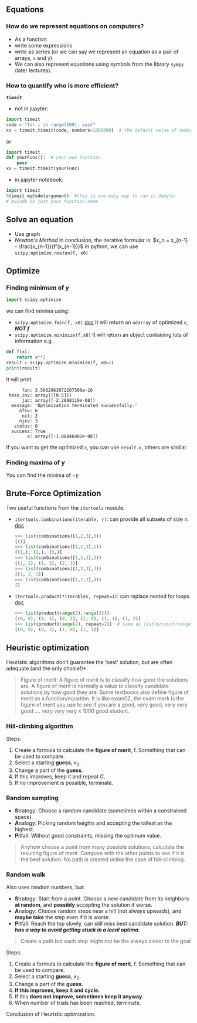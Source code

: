 ## Equations
### How do we represent equations on computers?
- As a function  
- write some expressions  
- write as series (or we can say we represent an equation as a pair of arrays, `x` and `y`)  
- We can also represent equations using symbols from the library `sympy` (later lectures).
### How to quantify who is more efficient?
***`timeit`***
- not in jupyter: 
```python
import timeit
code = "for i in range(100): pass"
xx = timeit.timeit(code, numbers=1000000)  # the default value of numbers is 1000000
```
   or
```python
import timeit
def yourFunc():  # your own function
    pass
xx = timeit.timeit(yourFunc)
```
- in jupyter notebook:
```python
import timeit
%timeit myCode(argument)  #this is one easy way to run in Jupyter
# myCode is just your function name
```

## Solve an equation
- Use graph  
- *Newton's Method*
    In conclusion, the iterative formular is: $x_n = x_{n-1} - \frac{x_{n-1}}{f'(x_{n-1})}$
    In python, we can use `scipy.optimize.newton(f, x0)`

## Optimize
### Finding minimum of y
```python
import scipy.optimize
```
we can find minima using:
- `scipy.optimize.fmin(f, x0)` [doc](https://docs.scipy.org/doc/scipy/reference/generated/scipy.optimize.fmin.html)
    It will return an `ndarray` of optimized `x`, ***NOT f***
- `scipy.optimize.minimize(f,x0)`
    It will return an object containing lots of information
    e.g.
```python
def f(x):
    return x**2
result = scipy.optimize.minimize(f, x0=2)
print(result)
```
It will print:
```
      fun: 3.5662963072207506e-16
 hess_inv: array([[0.5]])
      jac: array([-2.2868119e-08])
  message: 'Optimization terminated successfully.'
     nfev: 6
      nit: 2
     njev: 3
   status: 0
  success: True
        x: array([-1.88846401e-08])
```
If you want to get the optimized `x`, you can use `result.x`, others are similar.
### Finding maxima of y
You can find the minima of $-y$

## Brute-Force Optimization
Two useful functions from the `itertools` module:
- `itertools.combinations(iterable, r)`: can provide all subsets of size n.  
    [doc](https://docs.python.org/3/library/itertools.html#itertools.combinations)
    ```python
    >>> list(combinations([1,2,3],0))
    [()]
    >>> list(combinations([1,2,3],1))
    [(1,), (2,), (3,)]
    >>> list(combinations([1,2,3],2))
    [(1, 2), (1, 3), (2, 3)]
    >>> list(combinations([1,2,3],3))
    [(1, 2, 3)]
    >>> list(combinations([1,2,3],4))
    []
    ```
- `itertools.product(*iterables, repeat=1)`: can replace nested for loops.  
    [doc](https://docs.python.org/3/library/itertools.html#itertools.product)
    ```python
    >>> list(product(range(2),range(3)))
    [(0, 0), (0, 1), (0, 2), (1, 0), (1, 1), (1, 2)]
    >>> list(product(range(2), repeat=2))  # same as list(product(range(2), range(2)))
    [(0, 0), (0, 1), (1, 0), (1, 1)]
    ```

## Heuristic optimization
Heuristic algorithms don’t guarantee the ‘best’ solution, but are often adequate (and the only choice!)\*.
> Figure of merit: A figure of merit is to classify how good the solutions are. A figure of merit is normally a value to classify candidate solutions by how good they are. Some textbooks also define figure of merit as a function/equation. It is like exam02, the exam mark is the figure of merit you use to see if you are a good, very good, very very good …. very very very x 1000 good student.  
### Hill-climbing algorithm
Steps:  
1. Create a formula to calculate the **figure of merit**, f. Something that can be used to compare.  
2. Select a starting **guess**, $x_0$.  
3. Change a part of the **guess**.  
4. If this improves, keep it and repeat C.  
5. If no improvement is possible, terminate.
### Random sampling
- **S**trategy: Choose a random candidate (sometimes within a constrained space).  
- **A**nalogy: Picking random heights and accepting the tallest as the highest.  
- **P**itfall: Without good constraints, missing the optimum value.  
> Anyhow choose a point from many possible solutions, calculate the resulting figure of merit. Compare with the other points to see if it is the best solution. No path is created unlike the case of hill-climbing.
### Random walk
Also uses random numbers, but:  
- **S**trategy: Start from a point. Choose a new candidate from its neighbors **at random**, and **possibly** accepting the solution if worse.  
- **A**nalogy: Choose random steps near a hill (not always upwards), and **maybe take** the step even if it is worse.  
- **P**itfall: Reach the top slowly, can still miss best candidate solution. ***BUT: has a way to avoid getting stuck in a local optima.***  
> Create a path but each step might not be the always closer to the goal  

Steps:  
1. Create a formula to calculate the **figure of merit**, f. Something that can be used to compare.  
2. Select a starting **guess**, $x_0$.  
3. Change a part of the **guess**.  
4. **If this improves, keep it and cycle.**  
5. If this **does not improve, sometimes keep it anyway**.  
6. When number of trials has been reached, terminate.

Conclusion of Heuristic optimization: